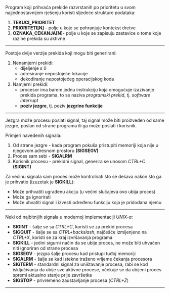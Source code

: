 Program koji prihvaća prekide razvrstanih po prioritetu u svom najjednostavnijem rješenju koristi sljedeće strukture podataka:
1. **TEKUCI_PRIORITET**
2. **PRIORITETI[N]** - polje u koje se pohranjuje kontekst dretve
3. **OZNAKA_CEKANJA[N]**- polje u koje se zapisuju zastavice o tome koje razine prekida su aktivne
---
Postoje dvije verzije prekida koji mogu biti generirani:
1. Nenamjerni prekidi:
	- dijeljenje s 0
	- adresiranje nepostojeće lokacije
	- dekodiranje nepostojećeg operacijskog koda
2. Namjerni prekidi:
	- procesor ima barem jednu instrukciju koja omogućuje izazivanje prekida programa, to se naziva *programski prekid*, tj. *software interrupt*
	- **poziv jezgre**, tj. poziv **jezgrine funkcije**
---
Jezgra može procesu poslati signal, taj signal može biti proizveden od same jezgre, poslan od strane programa ili ga može poslati i korisnik.

Primjeri navedenih signala:
1. Od strane jezgre - kada program pokuša pristupiti memoriji koja nije u njegovom adresnom prostoru **(SIGSEGV)**
2. Proces sam sebi - **SIGALRM**
3. Korisnik procesu - prekidni signal, generira se unosom *CTRL+C* **(SIGINT)**

Za većinu signala sam proces može kontrolirati što se dešava nakon što ga je prihvatio (izuzetak je **SIGKILL**):
- Može prihvatiti ugrađenu akciju (u većini slučajeva ovo ubija proces)
- Može ga ignorirati
- Može uhvatiti signal i izvesti određenu funkciju koja je pridodana njemu
---
Neki od najbitnijih signala u modernoj implementaciji *UNIX-a*:
- **SIGINT** - šalje se sa *CTRL+C*, koristi se za prekid procesa
- **SIGQUIT** - šalje se sa *CTRL+backslash*, najčešće izmijenjeno na *CTRL+X*, koristi se za kraj izvršavanja programa
- **SIGKILL** - jedini sigurni način da se ubije proces, ne može biti uhvaćen niti ignoriran od strane procesa
- **SIGSEGV** - jezgra šalje procesu kad pristupi tuđoj memoriji
- **SIGALRM** - šalje se kad istekne traženo vrijeme čekanja procesora
- **SIGTERM** - standardni signal za uništavanje procesa, rabi se kod isključivanja da ubije sve aktivne procese, očekuje se da ubijeni proces spremi aktualno stanje prije završetka
- **SIGSTOP** - privremeno zaustavljanje procesa (*CTRL+Z*)
---
